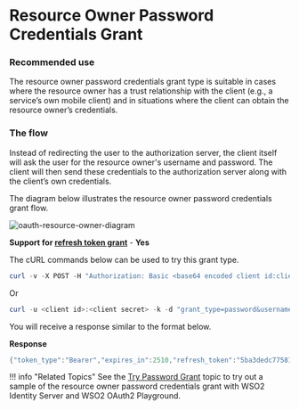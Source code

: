 # Resource Owner Password Credentials Grant

### Recommended use

The resource owner password credentials grant type is suitable in cases
where the resource owner has a trust relationship with the client (e.g.,
a service’s own mobile client) and in situations where the client can
obtain the resource owner’s credentials.

### The flow

Instead of redirecting the user to the authorization server, the client
itself will ask the user for the resource owner's username and password.
The client will then send these credentials to the authorization server
along with the client’s own credentials.

The diagram below illustrates the resource owner password credentials
grant flow.

![oauth-resource-owner-diagram](../../assets/img/using-wso2-identity-server/oauth-resource-owner-diagram.png)

**Support for [refresh token grant](../../using-wso2-identity-server/refresh-token-grant)** - **Yes**

The cURL commands below can be used to try this grant type.

``` powershell
curl -v -X POST -H "Authorization: Basic <base64 encoded client id:client secret value>" -k -d "grant_type=password&username=<username>&password=<password>" -H "Content-Type:application/x-www-form-urlencoded" https://localhost:9443/oauth2/token
```

Or

``` powershell
curl -u <client id>:<client secret> -k -d "grant_type=password&username=<username>&password=<password>" -H "Content-Type:application/x-www-form-urlencoded" https://localhost:9443/oauth2/token
```

You will receive a response similar to the format below.

**Response**

``` java
{"token_type":"Bearer","expires_in":2510,"refresh_token":"5ba3dedc77581df5f84f9b228eef0b91","access_token":"ca19a540f544777860e44e75f605d927"}
```

!!! info "Related Topics"
    See the [Try Password Grant](../../using-wso2-identity-server/try-password-grant) topic to try out
    a sample of the resource owner password credentials grant with WSO2
    Identity Server and WSO2 OAuth2 Playground.
